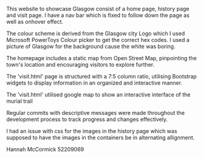 This website to showcase Glasgow consist of a home page, history page and visit page. I have a nav bar which is fixed to follow down the page as well as onhover effect.

The colour scheme is derived from the Glasgow city Logo which I used Microsoft PowerToys Colour picker to get the correct hex codes. I used a picture of Glasgow for the background cause the white was boring.

The homepage includes a static map from Open Street Map, pinpointing the town's location and encouraging visitors to explore further.

The 'visit.html' page is structured with a 7:5 column ratio, utilising Bootstrap widgets to display information in an organized and interactive manner.

The 'visit.html' utilised google map to show an interactive interface of the murial trail

Regular commits with descriptive messages were made throughout the development process to track progress and changes effectively.

I  had an issue with css for the images in the history page which was supposed to have the images in the containers be in alternating allignment.

Hannah McCormick 52209069